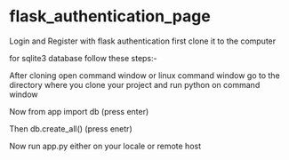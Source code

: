 # flask_authentication_page
Login and Register with flask authentication
first clone it to the computer 

for sqlite3 database follow these steps:-

After cloning open command window or linux command window go to the directory where you clone your 
project and run python on command window 

Now from app import db (press enter)

Then db.create_all() (press enetr)

Now run app.py either on your locale or remote host
